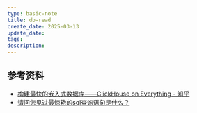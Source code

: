 ```yaml
---
type: basic-note
title: db-read
create_date: 2025-03-13
update_date: 
tags:
description:
---
```


## 参考资料

- [构建最快的嵌入式数据库——ClickHouse on Everything - 知乎](https://zhuanlan.zhihu.com/p/714851543)
- [请问您见过最惊艳的sql查询语句是什么？](https://www.zhihu.com/question/384673958/answer/3074538715)